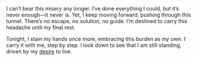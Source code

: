 I can’t bear this misery any longer. I’ve done everything I could, but it’s never enough—it never is. Yet, I keep moving forward, pushing through this tunnel. There’s no escape, no solution, no guide. I’m destined to carry this headache until my final rest.

Tonight, I stain my hands once more, embracing this burden as my own. I carry it with me, step by step. I look down to see that I am still standing, driven by my [desire](https://www.youtube.com/watch?v=s9wsRRlTL3s) to live.
